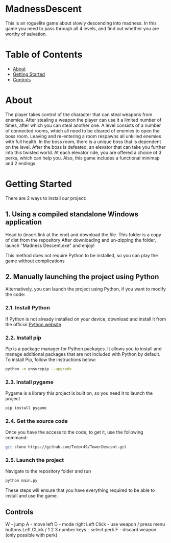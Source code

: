 # MadnessDescent
This is an roguelite game about slowly descending into madness. In this game you need to pass through all 4 levels, and find out whether you are worthy of salvation.  

# Table of Contents
- [About](#about)
- [Getting Started](#getting_started)
- [Controls](#controls)

# About
The player takes control of the character that can steal weapons from enemies. After stealing a weapon the player can use it a limited number of times, after which you can steal another one. A level consists of a number of connected rooms, which all need to be cleared of enemies to open the boss room. Leaving and re-entering a room respawns all unkilled enemies with full health. In the boss room, there is a unique boss that is dependent on the level. After the boss is defeated, an elevator that can take you further into this twisted world. At each elevator ride, you are offered a choice of 3 perks, which can help you. Also, this game includes a functional minimap and 2 endings.

# Getting Started

There are 2 ways to install our project:

## 1. Using a compiled standalone Windows application

Head to (insert link at the end) and download the file. This folder is a copy of dist from the repository
After downloading and un-zipping the folder, launch "Madness Descent.exe" and enjoy!

This method does not require Python to be installed, so you can play the game without complications

## 2. Manually launching the project using Python

Alternatively, you can launch the project using Python, if you want to modify the code:

### 2.1. Install Python
If Python is not already installed on your device, download and install it from the official [Python website](https://www.python.org/downloads).

### 2.2. Install pip
Pip is a package manager for Python packages. It allows you to install and manage additional packages that are not included with Python by default. To install Pip, follow the instructions below:
```bash
python -m ensurepip --upgrade
```

### 2.3. Install pygame
Pygame is a library this project is built on, so you need it to launch the project
```bash
pip install pygame
```

### 2.4. Get the source code
Once you have the access to the code, to get it, use the following command:
```bash
git clone https://github.com/Tedor49/TowerDescent.git
```

### 2.5. Launch the project
Navigate to the repository folder and run
```cmd
python main.py
```

These steps will ensure that you have everything required to be able to install and use the game.

## Controls
W - jump
A - move left
D - mode right
Left Click - use weapon / press menu buttons
Left CLick / 1 2 3 number keys - select perk
F - discard weapon (only possible with perk)
